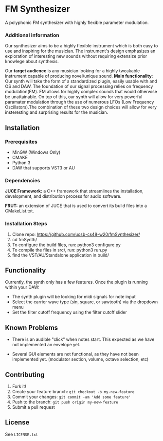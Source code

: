 # FM Synthesizer

A polyphonic FM synthesizer with highly flexible parameter modulation.

### Additional information

Our synthesizer aims to be a highly flexible instrument which is both easy to use and inspiring for the musician. The instrument's design emphasizes an exploration of interesting new sounds without requiring extensize prior knowlege about synthesis.

Our **target audience** is any musician looking for a highly tweakable instrument capable of producing novel/unique sound.
**Main functionality**: Our synth will take the form of a standardized plugin, easily usable with and OS and DAW. The foundation of our signal processing relies on frequency modulation(FM). FM allows for highly complex sounds that would otherwise be unattainable. On top of this, our synth will allow for very powerful paramater modulation through the use of numerous LFOs (Low Frequency Oscillators).The combination of these two design choices will allow for very insteresting and surprising results for the musician.

## Installation

### Prerequisites
 - MinGW (Windows Only)
 - CMAKE
 - Python 3
 - DAW that supports VST3 or AU

### Dependencies

**JUCE Framework:** a C++ framework that streamlines the installation, development, and distribution process for audio software.

**FRUT:** an extension of JUCE that is used to convert its build files into a CMakeList.txt.

### Installation Steps

1. Clone repo: https://github.com/ucsb-cs48-w20/fmSynthesizer/
2. cd fmSynth/
3. To configure the build files, run: python3 configure.py
4. To compile the files in src/, run: python3 run.py
5. find the VST/AU/Standalone application in build/

## Functionality

Currently, the synth only has a few features. Once the plugin is running within your DAW:
 - The synth plugin will be looking for midi signals for note input 
 - Select the carrier wave type (sin, square, or sawtooth) via the dropdown menu
 - Set the filter cutoff frequency using the filter cutoff slider

## Known Problems

 - There is an audible "click" when notes start. This expected as we have not implemented an envelope yet.

 - Several GUI elements are not functional, as they have not been implemented yet. (modulator section, volume, octave selection, etc)


## Contributing

1. Fork it!
2. Create your feature branch: `git checkout -b my-new-feature`
3. Commit your changes: `git commit -am 'Add some feature'`
4. Push to the branch: `git push origin my-new-feature`
5. Submit a pull request

## License

See `LICENSE.txt`
